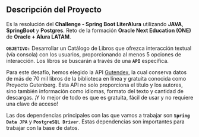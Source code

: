 ## Descripción del Proyecto

Es la resolución del **Challenge - Spring Boot LiterAlura** utilizando **JAVA**, **SpringBoot** y **Postgres**. Reto de la formación **Oracle Next Education (ONE)** de **Oracle + Alura LATAM**.

**`OBJETIVO:`** Desarrollar un Catálogo de Libros que ofrezca interacción textual (vía consola) con los usuarios, proporcionando al menos 5 opciones de interacción. Los libros se buscarán a través de una **`API`** específica.

Para este desafío, hemos elegido la API [Gutendex](https://gutendex.com/), la cual conserva datos de más de 70 mil libros de la biblioteca en línea y gratuita conocida como Proyecto Gutenberg. Esta API no solo proporciona el título y los autores, sino también información como idiomas, formato del texto y cantidad de descargas. ¡Y lo mejor de todo es que es gratuita, fácil de usar y no requiere una clave de acceso!

Las dos dependencias principales con las que vamos a trabajar son **`Spring Data JPA`** y **`PostgreSQL Driver`**. Estas dependencias son importantes para trabajar con la base de datos.
